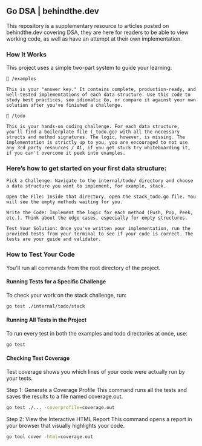 ## Go DSA | behindthe.dev

This repository is a supplementary resource to articles posted on behindthe.dev covering DSA, they are here for readers to be able to view working code, as well as have an attempt at their own implementation.


### How It Works

This project uses a simple two-part system to guide your learning:

    📁 /examples

    This is your "answer key." It contains complete, production-ready, and well-tested implementations of each data structure. Use this code to study best practices, see idiomatic Go, or compare it against your own solution after you've finished a challenge.

    📁 /todo

    This is your hands-on coding challenge. For each data structure, you'll find a boilerplate file (_todo.go) with all the necessary structs and method signatures. The logic, however, is missing. The implementation is strictly up to you, you are encouraged to not use any 3rd party resources / AI, if you get stuck try whiteboarding it, if you can't overcome it peek into examples.


### Here’s how to get started on your first data structure:

    Pick a Challenge: Navigate to the internal/todo/ directory and choose a data structure you want to implement, for example, stack.

    Open the File: Inside that directory, open the stack_todo.go file. You will see the empty methods waiting for you.

    Write the Code: Implement the logic for each method (Push, Pop, Peek, etc.). Think about the edge cases, especially for empty structures.

    Test Your Solution: Once you've written your implementation, run the provided tests from your terminal to see if your code is correct. The tests are your guide and validator.

### How to Test Your Code

You'll run all commands from the root directory of the project.

#### Running Tests for a Specific Challenge

To check your work on the stack challenge, run:

```bash
go test ./internal/todo/stack
```

#### Running All Tests in the Project

To run every test in both the examples and todo directories at once, use:

```bash
go test
```
#### Checking Test Coverage

Test coverage shows you which lines of your code were actually run by your tests.

Step 1: Generate a Coverage Profile
This command runs all the tests and saves the results to a file named coverage.out.

```bash
go test ./... -coverprofile=coverage.out
```

Step 2: View the Interactive HTML Report
This command opens a report in your browser that visually highlights your code.

```bash
go tool cover -html=coverage.out
```
